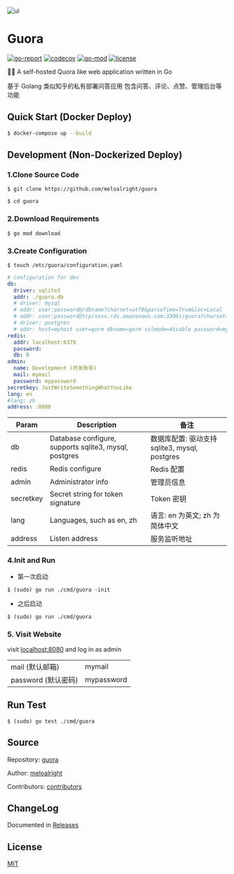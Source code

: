 ![ui](https://user-images.githubusercontent.com/11075892/90159118-80a65600-ddc2-11ea-91f4-b1afa0fe7818.png)

# Guora

[![go-report](https://goreportcard.com/badge/github.com/meloalright/guora)](https://goreportcard.com/report/github.com/meloalright/guora)
[![codecov](https://codecov.io/gh/meloalright/guora/branch/master/graph/badge.svg)](https://codecov.io/gh/meloalright/guora)
[![go-mod](https://img.shields.io/github/go-mod/go-version/meloalright/guora)](https://github.com/meloalright/guora)
[![license](https://img.shields.io/github/license/meloalright/guora)](https://opensource.org/licenses/MIT)

🖖🏻 A self-hosted Quora like web application written in Go

基于 Golang 类似知乎的私有部署问答应用 包含问答、评论、点赞、管理后台等功能

## Quick Start (Docker Deploy)

```sh
$ docker-compose up --build
```

## Development (Non-Dockerized Deploy)

### 1.Clone Source Code

```shell
$ git clone https://github.com/meloalright/guora

$ cd guora
```

### 2.Download Requirements

```shell
$ go mod download
```

### 3.Create Configuration

```shell
$ touch /etc/guora/configuration.yaml
```

```yaml
# configuration for dev
db:
  driver: sqlite3
  addr: ./guora.db
  # driver: mysql
  # addr: user:password@/dbname?charset=utf8&parseTime=True&loc=Local
  # addr: user:password@tcp(xxxx.rds.amazonaws.com:3306)/guora?charset=utf8&parseTime=True
  # driver: postgres
  # addr: host=myhost user=gorm dbname=gorm sslmode=disable password=mypassword
redis:
  addr: localhost:6379
  password:
  db: 0
admin:
  name: Development (开发账号)
  mail: mymail
  password: mypassword
secretkey: JustWriteSomethingWhatYouLike
lang: en
#lang: zh
address: :8080
```

| Param     | Description                                           | 备注                                          |
| --------- | ----------------------------------------------------- | --------------------------------------------- |
| db        | Database configure, supports sqlite3, mysql, postgres | 数据库配置: 驱动支持 sqlite3, mysql, postgres |
| redis     | Redis configure                                       | Redis 配置                                    |
| admin     | Administrator info                                    | 管理员信息                                    |
| secretkey | Secret string for token signature                     | Token 密钥                                    |
| lang      | Languages, such as en, zh                             | 语言: en 为英文; zh 为简体中文                |
| address   | Listen address                                        | 服务监听地址                                  |

### 4.Init and Run

- 第一次启动
```shell
$ (sudo) go run ./cmd/guora -init
```
- 之后启动
```shell
$ (sudo) go run ./cmd/guora 
```

### 5. Visit Website

visit [localhost:8080](http://localhost:8080) and log in as admin

|                     |            |
| ------------------- | ---------- |
| mail (默认邮箱)     | mymail     |
| password (默认密码) | mypassword |

## Run Test

```shell
$ (sudo) go test ./cmd/guora
```

## Source

Repository: [guora](https://github.com/meloalright/guora)

Author: [meloalright](https://github.com/meloalright)

Contributors: [contributors](https://github.com/meloalright/guora/graphs/contributors)

## ChangeLog

Documented in [Releases](https://github.com/meloalright/guora/releases)

## License

[MIT](https://opensource.org/licenses/MIT)
